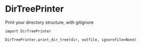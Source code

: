 # DirTreePrinter
Print your directory structure, with gitignore

```
import DirTreePrinter

DirTreePrinter.print_dir_tree(dir, outfile, ignorefile=None)
```
